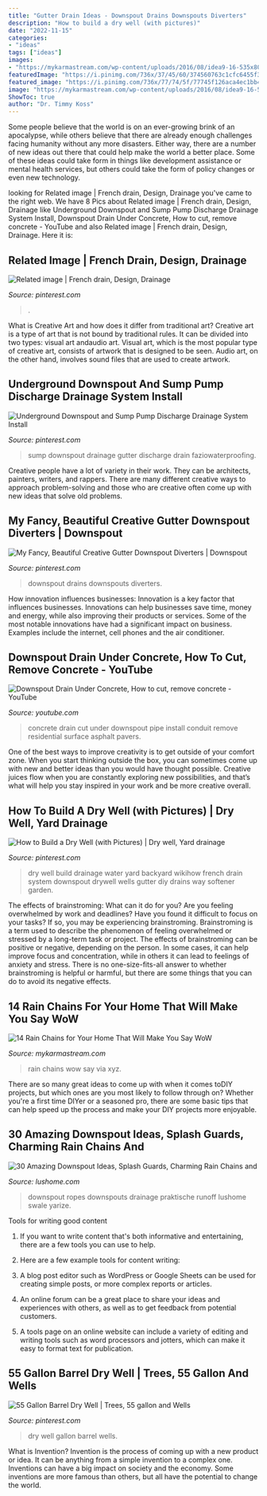 ```yaml
---
title: "Gutter Drain Ideas - Downspout Drains Downspouts Diverters"
description: "How to build a dry well (with pictures)"
date: "2022-11-15"
categories:
- "ideas"
tags: ["ideas"]
images:
- "https://mykarmastream.com/wp-content/uploads/2016/08/idea9-16-535x801.jpg"
featuredImage: "https://i.pinimg.com/736x/37/45/60/374560763c1cfc6455f30c8327418391.jpg"
featured_image: "https://i.pinimg.com/736x/77/74/5f/77745f126aca4ec1bb4d7513cd1f57a9--outdoor-projects-outdoor-ideas.jpg"
image: "https://mykarmastream.com/wp-content/uploads/2016/08/idea9-16-535x801.jpg"
ShowToc: true
author: "Dr. Timmy Koss"
---
```



Some people believe that the world is on an ever-growing brink of an apocalypse, while others believe that there are already enough challenges facing humanity without any more disasters. Either way, there are a number of new ideas out there that could help make the world a better place. Some of these ideas could take form in things like development assistance or mental health services, but others could take the form of policy changes or even new technology.

	

		
looking for Related image | French drain, Design, Drainage you've came to the right web. We have 8 Pics about Related image | French drain, Design, Drainage like Underground Downspout and Sump Pump Discharge Drainage System Install, Downspout Drain Under Concrete, How to cut, remove concrete - YouTube and also Related image | French drain, Design, Drainage. Here it is:
		
    
## Related Image | French Drain, Design, Drainage

<img loading=lazy src="https://i.pinimg.com/originals/a8/e4/48/a8e44839e9777008866a8be16842eb46.jpg" onerror="this.onerror=null;this.src='https://tse2.mm.bing.net/th?id=OIP.dPGpU2ph54CM65-1OSe_XwHaLH&amp;pid=15.1';" alt="Related image | French drain, Design, Drainage">

_Source: pinterest.com_

>. 

	

What is Creative Art and how does it differ from traditional art?
Creative art is a type of art that is not bound by traditional rules. It can be divided into two types: visual art andaudio art. Visual art, which is the most popular type of creative art, consists of artwork that is designed to be seen. Audio art, on the other hand, involves sound files that are used to create artwork.

    
## Underground Downspout And Sump Pump Discharge Drainage System Install

<img loading=lazy src="https://i.pinimg.com/736x/d2/1f/d8/d21fd88bcba31452d9e06a0177cd6117.jpg" onerror="this.onerror=null;this.src='https://tse1.mm.bing.net/th?id=OIP.fd3EfHiZf2lhKPbTRnDYoQHaJ3&amp;pid=15.1';" alt="Underground Downspout and Sump Pump Discharge Drainage System Install">

_Source: pinterest.com_

>sump downspout drainage gutter discharge drain faziowaterproofing. 

	

Creative people have a lot of variety in their work. They can be architects, painters, writers, and rappers. There are many different creative ways to approach problem-solving and those who are creative often come up with new ideas that solve old problems.

    
## My Fancy, Beautiful Creative Gutter Downspout Diverters | Downspout

<img loading=lazy src="https://i.pinimg.com/736x/77/74/5f/77745f126aca4ec1bb4d7513cd1f57a9--outdoor-projects-outdoor-ideas.jpg" onerror="this.onerror=null;this.src='https://tse4.mm.bing.net/th?id=OIP.FBtxszuaUesncPmzSnEwAgHaJ4&amp;pid=15.1';" alt="My Fancy, Beautiful Creative Gutter Downspout Diverters | Downspout">

_Source: pinterest.com_

>downspout drains downspouts diverters. 

	

How innovation influences businesses:
Innovation is a key factor that influences businesses. Innovations can help businesses save time, money and energy, while also improving their products or services. Some of the most notable innovations have had a significant impact on business. Examples include the internet, cell phones and the air conditioner.

    
## Downspout Drain Under Concrete, How To Cut, Remove Concrete - YouTube

<img loading=lazy src="http://i.ytimg.com/vi/BgKDY9ALD-0/maxresdefault.jpg" onerror="this.onerror=null;this.src='https://tse3.mm.bing.net/th?id=OIP.CvT5EIjO_oz7PyJ5iRQb_QHaEK&amp;pid=15.1';" alt="Downspout Drain Under Concrete, How to cut, remove concrete - YouTube">

_Source: youtube.com_

>concrete drain cut under downspout pipe install conduit remove residential surface asphalt pavers. 

	

One of the best ways to improve creativity is to get outside of your comfort zone. When you start thinking outside the box, you can sometimes come up with new and better ideas than you would have thought possible. Creative juices flow when you are constantly exploring new possibilities, and that’s what will help you stay inspired in your work and be more creative overall.

    
## How To Build A Dry Well (with Pictures) | Dry Well, Yard Drainage

<img loading=lazy src="https://i.pinimg.com/736x/37/45/60/374560763c1cfc6455f30c8327418391.jpg" onerror="this.onerror=null;this.src='https://tse4.mm.bing.net/th?id=OIP.MVC_eeeE_M3oLakaEoyaiAHaFj&amp;pid=15.1';" alt="How to Build a Dry Well (with Pictures) | Dry well, Yard drainage">

_Source: pinterest.com_

>dry well build drainage water yard backyard wikihow french drain system downspout drywell wells gutter diy drains way softener garden. 

	

The effects of brainstroming: What can it do for you?
Are you feeling overwhelmed by work and deadlines? Have you found it difficult to focus on your tasks? If so, you may be experiencing brainstroming. Brainstroming is a term used to describe the phenomenon of feeling overwhelmed or stressed by a long-term task or project. The effects of brainstroming can be positive or negative, depending on the person. In some cases, it can help improve focus and concentration, while in others it can lead to feelings of anxiety and stress. There is no one-size-fits-all answer to whether brainstroming is helpful or harmful, but there are some things that you can do to avoid its negative effects.

    
## 14 Rain Chains For Your Home That Will Make You Say WoW

<img loading=lazy src="https://mykarmastream.com/wp-content/uploads/2016/08/idea9-16-535x801.jpg" onerror="this.onerror=null;this.src='https://tse4.mm.bing.net/th?id=OIP.JaBcN7r-Hj08QbNgGQr1tQHaLF&amp;pid=15.1';" alt="14 Rain Chains for Your Home That Will Make You Say WoW">

_Source: mykarmastream.com_

>rain chains wow say via xyz. 

	

There are so many great ideas to come up with when it comes toDIY projects, but which ones are you most likely to follow through on? Whether you're a first time DIYer or a seasoned pro, there are some basic tips that can help speed up the process and make your DIY projects more enjoyable.

    
## 30 Amazing Downspout Ideas, Splash Guards, Charming Rain Chains And

<img loading=lazy src="https://www.lushome.com/wp-content/uploads/2012/10/rain-chain-rope-downspout-design-ideas-4.jpg" onerror="this.onerror=null;this.src='https://tse4.mm.bing.net/th?id=OIP.SsQmPzXEuQAQsYXjAKig1AAAAA&amp;pid=15.1';" alt="30 Amazing Downspout Ideas, Splash Guards, Charming Rain Chains and">

_Source: lushome.com_

>downspout ropes downspouts drainage praktische runoff lushome swale yarize. 

	

Tools for writing good content
1. If you want to write content that's both informative and entertaining, there are a few tools you can use to help.
2. Here are a few example tools for content writing:

3. A blog post editor such as WordPress or Google Sheets can be used for creating simple posts, or more complex reports or articles.

4. An online forum can be a great place to share your ideas and experiences with others, as well as to get feedback from potential customers.

5. A tools page on an online website can include a variety of editing and writing tools such as word processors and jotters, which can make it easy to format text for publication.

    
## 55 Gallon Barrel Dry Well | Trees, 55 Gallon And Wells

<img loading=lazy src="https://s-media-cache-ak0.pinimg.com/736x/dc/47/64/dc4764456f1ac61c58428f629995d398.jpg" onerror="this.onerror=null;this.src='https://tse1.mm.bing.net/th?id=OIP.64Dfgb9dTDL_oWlryzihYAHaE7&amp;pid=15.1';" alt="55 Gallon Barrel Dry Well | Trees, 55 gallon and Wells">

_Source: pinterest.com_

>dry well gallon barrel wells. 

	

What is Invention?
Invention is the process of coming up with a new product or idea. It can be anything from a simple invention to a complex one. Inventions can have a big impact on society and the economy. Some inventions are more famous than others, but all have the potential to change the world.

